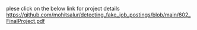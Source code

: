 plese click on the below link for project details 
https://github.com/mohitsalur/detecting_fake_job_postings/blob/main/602_FinalProject.pdf
